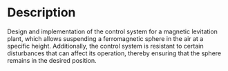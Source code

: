 # Description

Design and implementation of the control system for a magnetic levitation plant, which allows suspending a ferromagnetic sphere in the air at a specific height. 
Additionally, the control system is resistant to certain disturbances that can affect its operation, thereby ensuring that the sphere remains in the desired position.
